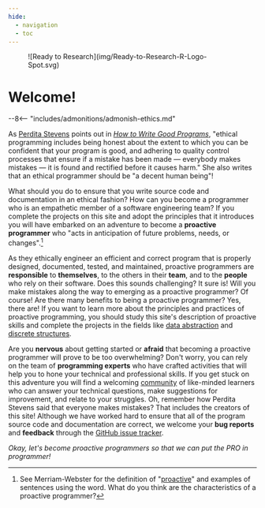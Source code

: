 ```yaml
---
hide:
  - navigation
  - toc
---
```


<figure markdown>
  ![Ready to Research](img/Ready-to-Research-R-Logo-Spot.svg)
</figure>

# Welcome!

--8<-- "includes/admonitions/admonish-ethics.md"

As [Perdita Stevens](https://www.stevens-bradfield.com/~perdita/) points out in
[*How to Write Good
Programs*](https://www.cambridge.org/gb/academic/subjects/computer-science/computing-general-interest/how-write-good-programs-guide-students),
"ethical programming includes being honest about the extent to which you can be
confident that your program is good, and adhering to quality control processes
that ensure if a mistake has been made &mdash; everybody makes mistakes &mdash;
it is found and rectified before it causes harm." She also writes that an
ethical programmer should be "a decent human being"!

What should you do to ensure that you write source code and documentation in an
ethical fashion? How can you become a programmer who is an empathetic member of
a software engineering team? If you complete the projects on this site and adopt
the principles that it introduces you will have embarked on an adventure to
become a **proactive programmer** who "acts in anticipation of future problems,
needs, or changes".[^1]

As they ethically engineer an efficient and correct program that is properly
designed, documented, tested, and maintained, proactive programmers are
**responsible** to **themselves**, to the others in their **team**, and to the
**people** who rely on their software. Does this sounds challenging? It sure
is! Will you make mistakes along the way to emerging as a proactive programmer?
Of course! Are there many benefits to being a proactive programmer? Yes, there
are! If you want to learn more about the principles and practices of proactive
programming, you should study this site's description of proactive skills and
complete the projects in the fields like [data
abstraction](data-abstraction/introduction-data-abstraction.md) and [discrete
structures](discrete-structures/introduction-discrete-structures.md).

Are you **nervous** about getting started or **afraid** that becoming a
proactive programmer will prove to be too overwhelming? Don't worry, you can
rely on the team of **programming experts** who have crafted activities that
will help you to hone your technical and professional skills. If you get stuck
on this adventure you will find a welcoming
[community](proactive-community/introduction-proactive-community.md) of
like-minded learners who can answer your technical questions, make suggestions
for improvement, and relate to your struggles. Oh, remember how Perdita Stevens
said that everyone makes mistakes? That includes the creators of this site!
Although we have worked hard to ensure that all of the program source code
and documentation are correct, we welcome your **bug reports** and
**feedback** through the [GitHub issue
tracker](https://github.com/ProactiveProgrammers/www.proactiveprogrammers.com/issues).

*Okay, let's become proactive programmers so that we can put the PRO in
programmer!*

[^1]: See Merriam-Webster for the definition of
  "[proactive](https://www.merriam-webster.com/dictionary/proactive)" and
  examples of sentences using the word. What do you think are the
  characteristics of a proactive programmer?
